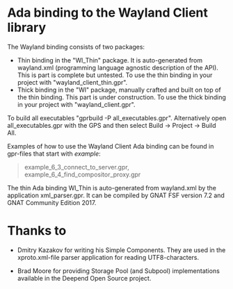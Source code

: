 # Ada binding to the Wayland Client library
The Wayland binding consists of two packages:
- Thin binding in the "Wl_Thin" package. It is auto-generated from wayland.xml (programming language agnostic description of the API).
This is part is complete but untested. To use the thin binding in your project with "wayland_client_thin.gpr".
- Thick binding in the "Wl" package, manually crafted and built on top of the thin binding.
  This part is under construction. To use the thick binding in your project with "wayland_client.gpr".

To build all executables "gprbuild -P all_executables.gpr".
Alternatively open all_executables.gpr with the GPS and then select Build -> Project -> Build All.

Examples of how to use the Wayland Client Ada binding can be found in gpr-files that start with _example_:
> example_6_3_connect_to_server.gpr,
example_6_4_find_compositor_proxy.gpr

The thin Ada binding Wl_Thin is auto-generated from wayland.xml by the application xml_parser.gpr.
It can be compiled by GNAT FSF version 7.2 and GNAT Community Edition 2017.

# Thanks to
- Dmitry Kazakov for writing his Simple Components. They are used in the xproto.xml-file parser application for reading UTF8-characters.

- Brad Moore for providing Storage Pool (and Subpool) implementations available in the Deepend Open Source project.
